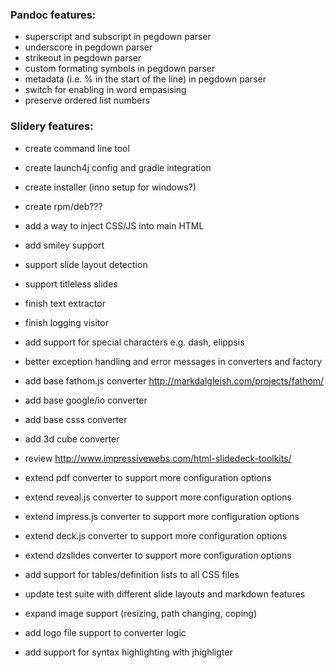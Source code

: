 ### Pandoc features:

 * superscript and subscript in pegdown parser
 * underscore in pegdown parser
 * strikeout in pegdown parser
 * custom formating symbols in pegdown parser
 * metadata (i.e. % in the start of the line) in pegdown parser
 * switch for enabling in word empasising
 * preserve ordered list numbers

### Slidery features:

 * create command line tool
 * create launch4j config and gradle integration
 * create installer (inno setup for windows?)
 * create rpm/deb???
 * add a way to inject CSS/JS into main HTML

 * add smiley support

 * support slide layout detection
 * support titleless slides

 * finish text extractor
 * finish logging visitor

 * add support for special characters e.g. dash, elippsis

 * better exception handling and error messages in converters and factory

 * add base fathom.js converter http://markdalgleish.com/projects/fathom/
 * add base google/io converter 
 * add base csss converter 
 * add 3d cube converter  
 * review http://www.impressivewebs.com/html-slidedeck-toolkits/
 
 * extend pdf converter to support more configuration options
 * extend reveal.js converter to support more configuration options
 * extend impress.js converter to support more configuration options
 * extend deck.js converter to support more configuration options
 * extend dzslides converter to support more configuration options

 * add support for tables/definition lists to all CSS files

 * update test suite with different slide layouts and markdown features
 * expand image support (resizing, path changing, coping)
 * add logo file support to converter logic

 * add support for syntax highlighting with jhighligter 
